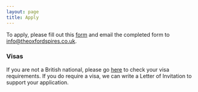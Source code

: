 ```yaml
---
layout: page
title: Apply
---
```


To apply, please fill out this [form](https://dl.dropboxusercontent.com/u/516841/GlobalME/Application%20Form.pdf) and email the completed form to [info@theoxfordspires.co.uk](mailto:info@theoxfordspires.co.uk).

### Visas

If you are not a British national, please go [here](http://www.ukba.homeoffice.gov.uk/visas-immigration/do-you-need-a-visa/) to check your visa requirements. If you do require a visa, we can write a Letter of Invitation to support your application.
